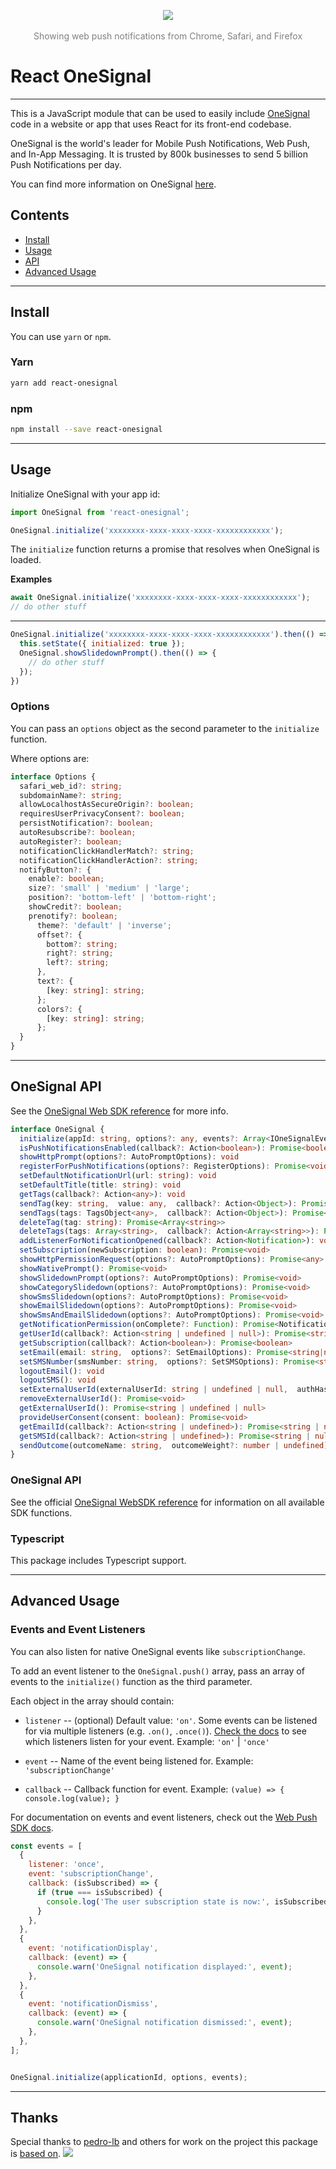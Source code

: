 <p align="center">
  <img src="https://media.onesignal.com/cms/Website%20Layout/logo-red.svg"/>
  <br/>
  <br/>
  <span style="color: grey !important">Showing web push notifications from Chrome, Safari, and Firefox</span>
</p>

# React OneSignal
---

This is a JavaScript module that can be used to easily include [OneSignal](https://onesignal.com/) code in a website or app that uses React for its front-end codebase.

OneSignal is the world's leader for Mobile Push Notifications, Web Push, and In-App Messaging. It is trusted by 800k businesses to send 5 billion Push Notifications per day.

You can find more information on OneSignal [here](https://onesignal.com/).

## Contents
- [Install](#install)
- [Usage](#usage)
- [API](#onesignal-api)
- [Advanced Usage](#advanced-usage)

---
## Install

You can use `yarn` or `npm`.


### Yarn

```bash
yarn add react-onesignal
```

### npm

```bash
npm install --save react-onesignal
```

---
## Usage

Initialize OneSignal with your app id:

```js
import OneSignal from 'react-onesignal';

OneSignal.initialize('xxxxxxxx-xxxx-xxxx-xxxx-xxxxxxxxxxxx');
```

The `initialize` function returns a promise that resolves when OneSignal is loaded.

**Examples**
```js
await OneSignal.initialize('xxxxxxxx-xxxx-xxxx-xxxx-xxxxxxxxxxxx');
// do other stuff
```
---

```js
OneSignal.initialize('xxxxxxxx-xxxx-xxxx-xxxx-xxxxxxxxxxxx').then(() => {
  this.setState({ initialized: true });
  OneSignal.showSlidedownPrompt().then(() => {
    // do other stuff
  });
})
```

### Options
You can pass an `options` object as the second parameter to the `initialize` function.

Where options are:

```ts
interface Options {
  safari_web_id?: string;
  subdomainName?: string;
  allowLocalhostAsSecureOrigin?: boolean;
  requiresUserPrivacyConsent?: boolean;
  persistNotification?: boolean;
  autoResubscribe?: boolean;
  autoRegister?: boolean;
  notificationClickHandlerMatch?: string;
  notificationClickHandlerAction?: string;
  notifyButton?: {
    enable?: boolean;
    size?: 'small' | 'medium' | 'large';
    position?: 'bottom-left' | 'bottom-right';
    showCredit?: boolean;
    prenotify?: boolean;
      theme?: 'default' | 'inverse';
      offset?: {
        bottom?: string;
        right?: string;
        left?: string;
      },
      text?: {
        [key: string]: string;
      };
      colors?: {
        [key: string]: string;
      };
  }
}
```

---
## OneSignal API
See the [OneSignal Web SDK reference](https://documentation.onesignal.com/docs/web-push-sdk) for more info.

```ts
interface OneSignal {
  initialize(appId: string, options?: any, events?: Array<IOneSignalEvent>): Promise<void>
  isPushNotificationsEnabled(callback?: Action<boolean>): Promise<boolean>
  showHttpPrompt(options?: AutoPromptOptions): void
  registerForPushNotifications(options?: RegisterOptions): Promise<void>
  setDefaultNotificationUrl(url: string): void
  setDefaultTitle(title: string): void
  getTags(callback?: Action<any>): void
  sendTag(key: string,  value: any,  callback?: Action<Object>): Promise<Object | null>
  sendTags(tags: TagsObject<any>,  callback?: Action<Object>): Promise<Object | null>
  deleteTag(tag: string): Promise<Array<string>>
  deleteTags(tags: Array<string>,  callback?: Action<Array<string>>): Promise<Array<string>>
  addListenerForNotificationOpened(callback?: Action<Notification>): void
  setSubscription(newSubscription: boolean): Promise<void>
  showHttpPermissionRequest(options?: AutoPromptOptions): Promise<any>
  showNativePrompt(): Promise<void>
  showSlidedownPrompt(options?: AutoPromptOptions): Promise<void>
  showCategorySlidedown(options?: AutoPromptOptions): Promise<void>
  showSmsSlidedown(options?: AutoPromptOptions): Promise<void>
  showEmailSlidedown(options?: AutoPromptOptions): Promise<void>
  showSmsAndEmailSlidedown(options?: AutoPromptOptions): Promise<void>
  getNotificationPermission(onComplete?: Function): Promise<NotificationPermission>
  getUserId(callback?: Action<string | undefined | null>): Promise<string | undefined | null>
  getSubscription(callback?: Action<boolean>): Promise<boolean>
  setEmail(email: string,  options?: SetEmailOptions): Promise<string|null>
  setSMSNumber(smsNumber: string,  options?: SetSMSOptions): Promise<string | null>
  logoutEmail(): void
  logoutSMS(): void
  setExternalUserId(externalUserId: string | undefined | null,  authHash?: string): Promise<void>
  removeExternalUserId(): Promise<void>
  getExternalUserId(): Promise<string | undefined | null>
  provideUserConsent(consent: boolean): Promise<void>
  getEmailId(callback?: Action<string | undefined>): Promise<string | null | undefined>
  getSMSId(callback?: Action<string | undefined>): Promise<string | null | undefined>
  sendOutcome(outcomeName: string,  outcomeWeight?: number | undefined): Promise<void>
}
```

### OneSignal API
See the official [OneSignal WebSDK reference](https://documentation.onesignal.com/docs/web-push-sdk) for information on all available SDK functions.

### Typescript
This package includes Typescript support.

---
## Advanced Usage
### Events and Event Listeners
You can also listen for native OneSignal events like `subscriptionChange`.

To add an event listener to the `OneSignal.push()` array, pass an array of events to the `initialize()` function as the third parameter.

Each object in the array should contain:
* `listener` -- (optional) Default value: `'on'`.
Some events can be listened for via multiple listeners (e.g. `.on()`, `.once()`).
[Check the docs](https://documentation.onesignal.com/docs/web-push-sdk) to see which listeners listen for your event.
Example: `'on'` | `'once'`

* `event` -- Name of the event being listened for.
Example: `'subscriptionChange'`

* `callback` -- Callback function for event.
Example: `(value) => { console.log(value); }`

For documentation on events and event listeners, check out the [Web Push SDK docs](https://documentation.onesignal.com/docs/web-push-sdk).

```js
const events = [
  {
    listener: 'once',
    event: 'subscriptionChange',
    callback: (isSubscribed) => {
      if (true === isSubscribed) {
        console.log('The user subscription state is now:', isSubscribed);
      }
    },
  },
  {
    event: 'notificationDisplay',
    callback: (event) => {
      console.warn('OneSignal notification displayed:', event);
    },
  },
  {
    event: 'notificationDismiss',
    callback: (event) => {
      console.warn('OneSignal notification dismissed:', event);
    },
  },
];


OneSignal.initialize(applicationId, options, events);
```

---
## Thanks
Special thanks to [pedro-lb](https://github.com/pedro-lb) and others for work on the project this package is [based on](https://github.com/pedro-lb/react-onesignal).
<a href="https://github.com/onesignal/react-onesignal/graphs/contributors">
  <img src="https://user-images.githubusercontent.com/11739227/119415383-1d354700-bcb7-11eb-946d-01c40cd07010.png" />
</a>